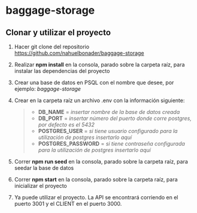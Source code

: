 # baggage-storage

## Clonar y utilizar el proyecto

1.  Hacer git clone del repositorio https://github.com/nahuelbonader/baggage-storage

2.  Realizar **npm install** en la consola, parado sobre la carpeta raíz, para instalar las dependencias del proyecto

3.  Crear una base de datos en PSQL con el nombre que desee, por ejemplo: _baggage-storage_

4.  Crear en la carpeta raíz un archivo .env con la información siguiente:

    > - **DB_NAME** = *insertar nombre de la base de datos creada*
    > - **DB_PORT** = *insertar número del puerto donde corre postgres, por defecto es el 5432*
    > - **POSTGRES_USER** = *si tiene usuario configurado para la utilización de postgres insertarlo aquí*
    > - **POSTGRES_PASSWORD** = *si tiene contraseña configurada para la utilización de postgres insertarlo aquí*

5.  Correr **npm run seed** en la consola, parado sobre la carpeta raíz, para seedar la base de datos

6.  Correr **npm start** en la consola, parado sobre la carpeta raíz, para inicializar el proyecto

7.  Ya puede utilizar el proyecto. La API se encontrará corriendo en el puerto 3001 y el CLIENT en el puerto 3000.
